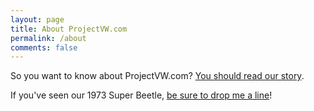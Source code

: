 ```yaml
---
layout: page
title: About ProjectVW.com
permalink: /about
comments: false
---
```


So you want to know about ProjectVW.com? [You should read our story](/have-you-seen-my-1973-vw-super-beetle-vIN-1332543365).

If you've seen our 1973 Super Beetle, [be sure to drop me a line](https://www.chrishammond.com/Contact)! 